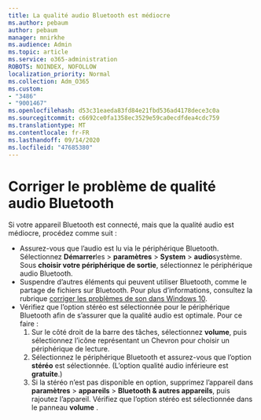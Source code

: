 ```yaml
---
title: La qualité audio Bluetooth est médiocre
ms.author: pebaum
author: pebaum
manager: mnirkhe
ms.audience: Admin
ms.topic: article
ms.service: o365-administration
ROBOTS: NOINDEX, NOFOLLOW
localization_priority: Normal
ms.collection: Adm_O365
ms.custom:
- "3486"
- "9001467"
ms.openlocfilehash: d53c31eaeda83fd84e21fbd536ad4178dece3c0a
ms.sourcegitcommit: c6692ce0fa1358ec3529e59ca0ecdfdea4cdc759
ms.translationtype: MT
ms.contentlocale: fr-FR
ms.lasthandoff: 09/14/2020
ms.locfileid: "47685380"
---
```

# <a name="fix-bluetooth-audio-quality-issue"></a>Corriger le problème de qualité audio Bluetooth

Si votre appareil Bluetooth est connecté, mais que la qualité audio est médiocre, procédez comme suit :

- Assurez-vous que l’audio est lu via le périphérique Bluetooth. Sélectionnez **Démarrer**les  >  **paramètres**  >  **System**  >  **audio**système. Sous **choisir votre périphérique de sortie**, sélectionnez le périphérique audio Bluetooth.
- Suspendre d’autres éléments qui peuvent utiliser Bluetooth, comme le partage de fichiers sur Bluetooth. Pour plus d’informations, consultez la rubrique [corriger les problèmes de son dans Windows 10](https://support.microsoft.com/help/4520288/windows-10-fix-sound-problems).
- Vérifiez que l’option stéréo est sélectionnée pour le périphérique Bluetooth afin de s’assurer que la qualité audio est optimale. Pour ce faire : 
    1. Sur le côté droit de la barre des tâches, sélectionnez **volume**, puis sélectionnez l’icône représentant un Chevron pour choisir un périphérique de lecture.
    2. Sélectionnez le périphérique Bluetooth et assurez-vous que l’option **stéréo** est sélectionnée. (L’option qualité audio inférieure est **gratuite**.)
    3. Si la stéréo n’est pas disponible en option, supprimez l’appareil dans **paramètres**  >  **appareils**  >  **Bluetooth & autres appareils**, puis rajoutez l’appareil. Vérifiez que l’option stéréo est sélectionnée dans le panneau **volume** .

